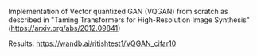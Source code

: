 Implementation of Vector quantized GAN (VQGAN) from scratch as described in "Taming Transformers for High-Resolution Image Synthesis" (https://arxiv.org/abs/2012.09841)

Results: https://wandb.ai/ritishtest1/VQGAN_cifar10
